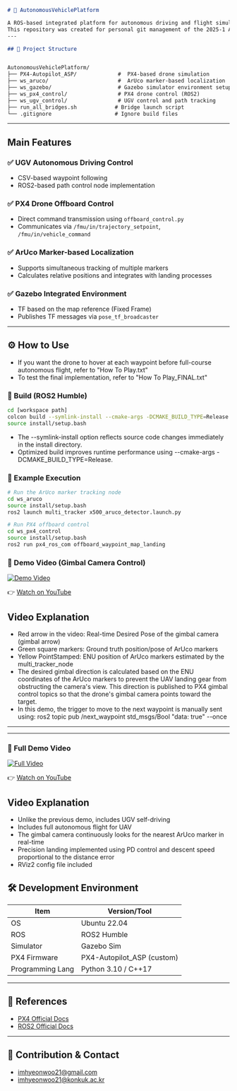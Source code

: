 ```markdown
# 🚗 AutonomousVehiclePlatform

A ROS-based integrated platform for autonomous driving and flight simulation.  
This repository was created for personal git management of the 2025-1 Autonomous Vehicle Platform final project at Konkuk University.
---

## 📁 Project Structure


AutonomousVehiclePlatform/
├── PX4-Autopilot_ASP/             #  PX4-based drone simulation
├── ws_aruco/                      #  ArUco marker-based localization
├── ws_gazebo/                     # Gazebo simulator environment setup
├── ws_px4_control/                # PX4 drone control (ROS2)
├── ws_ugv_control/                # UGV control and path tracking
├── run_all_bridges.sh            # Bridge launch script
└── .gitignore                    # Ignore build files
```

---

## Main Features

### ✅ UGV Autonomous Driving Control
- CSV-based waypoint following
- ROS2-based path control node implementation

### ✅ PX4 Drone Offboard Control
- Direct command transmission using `offboard_control.py`
- Communicates via `/fmu/in/trajectory_setpoint`, `/fmu/in/vehicle_command`

### ✅ ArUco Marker-based Localization
- Supports simultaneous tracking of multiple markers
- Calculates relative positions and integrates with landing processes

### ✅ Gazebo Integrated Environment
- TF based on the map reference (Fixed Frame)
- Publishes TF messages via `pose_tf_broadcaster`

---

## ⚙️ How to Use
- If you want the drone to hover at each waypoint before full-course autonomous flight, refer to "How To Play.txt"
- To test the final implementation, refer to "How To Play_FINAL.txt"

### 🔧 Build (ROS2 Humble)

```bash
cd [workspace path]
colcon build --symlink-install --cmake-args -DCMAKE_BUILD_TYPE=Release
source install/setup.bash
```
- The --symlink-install option reflects source code changes immediately in the install directory.
- Optimized build improves runtime performance using --cmake-args -DCMAKE_BUILD_TYPE=Release.

### 🚀 Example Execution

```bash
# Run the ArUco marker tracking node
cd ws_aruco
source install/setup.bash
ros2 launch multi_tracker x500_aruco_detector.launch.py

# Run PX4 offboard control
cd ws_px4_control
source install/setup.bash
ros2 run px4_ros_com offboard_waypoint_map_landing
```

### 🚗 Demo Video (Gimbal Camera Control)
[![Demo Video](https://img.youtube.com/vi/iVzSpW8ZjFI/0.jpg)](https://www.youtube.com/watch?v=iVzSpW8ZjFI)

👉 [Watch on YouTube](https://www.youtube.com/watch?v=iVzSpW8ZjFI)

## Video Explanation
- Red arrow in the video: Real-time Desired Pose of the gimbal camera (gimbal arrow)
- Green square markers: Ground truth position/pose of ArUco markers
- Yellow PointStamped: ENU position of ArUco markers estimated by the multi_tracker_node
- The desired gimbal direction is calculated based on the ENU coordinates of the ArUco markers to prevent the UAV landing gear from obstructing the camera's view. This direction is published to PX4 gimbal control topics so that the drone's gimbal camera points toward the target.
- In this demo, the trigger to move to the next waypoint is manually sent using:
ros2 topic pub /next_waypoint std_msgs/Bool "data: true" --once
---

---

### 🎥 Full Demo Video
[![Full Video](https://img.youtube.com/vi/EWC01EeUu1A/0.jpg)](https://www.youtube.com/watch?v=EWC01EeUu1A)

👉 [Watch on YouTube](https://www.youtube.com/watch?v=EWC01EeUu1A)

## Video Explanation
- Unlike the previous demo, includes UGV self-driving
- Includes full autonomous flight for UAV
- The gimbal camera continuously looks for the nearest ArUco marker in real-time
- Precision landing implemented using PD control and descent speed proportional to the distance error
- RViz2 config file included

## 🛠️ Development Environment

| Item            | Version/Tool               |
|-----------------|------------------------|
| OS              | Ubuntu 22.04           |
| ROS             | ROS2 Humble            |
| Simulator      | Gazebo Sim         |
| PX4 Firmware      | PX4-Autopilot_ASP (custom) |
| Programming Lang            | Python 3.10 / C++17    |

---

## 🔗 References

- [PX4 Official Docs](https://docs.px4.io/)
- [ROS2 Official Docs](https://docs.ros.org/en/humble/)

---

## 🤝 Contribution & Contact

- imhyeonwoo21@gmail.com
- imhyeonwoo21@konkuk.ac.kr
```
